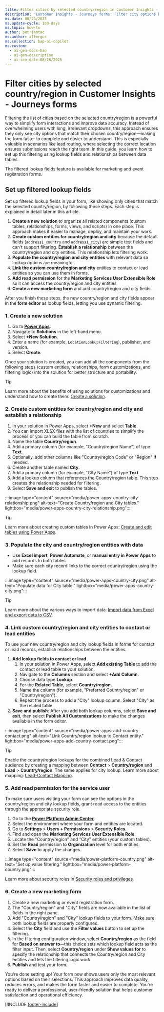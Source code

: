 ```yaml
---
title: Filter cities by selected country/region in Customer Insights - Journeys forms
description: 'Customer Insights - Journeys forms: Filter city options by country/region for faster, more accurate submissions. Learn how to set up filtered lookups.'
ms.date: 08/26/2025
ms.update-cycle: 180-days
ms.topic: how-to
author: petrjantac
ms.author: alfergus
ms.collection: bap-ai-copilot
ms.custom:
  - ai-gen-docs-bap
  - ai-gen-description
  - ai-seo-date:08/26/2025
---
```


# Filter cities by selected country/region in Customer Insights - Journeys forms

Filtering the list of cities based on the selected country/region is a powerful way to simplify form interactions and improve data accuracy. Instead of overwhelming users with long, irrelevant dropdowns, this approach ensures they only see city options that match their chosen country/region—making the form faster to complete and easier to understand. This is especially valuable in scenarios like lead routing, where selecting the correct location ensures submissions reach the right team. In this guide, you learn how to set up this filtering using lookup fields and relationships between data tables.

The filtered lookup fields feature is available for marketing and event registration forms.

## Set up filtered lookup fields

Set up filtered lookup fields in your form, like showing only cities that match the selected country/region, by following these steps. Each step is explained in detail later in this article.

1. **Create a new solution** to organize all related components (custom tables, relationships, forms, views, and scripts) in one place. This approach makes it easier to manage, deploy, and maintain your work.
1. **Create custom entities for country/region and city** because the default fields (`address1_country` and `address1_city`) are simple text fields and can't support filtering. **Establish a relationship** between the country/region and city entities. This relationship lets filtering work.
1. **Populate the country/region and city entities** with relevant data so lookup options are meaningful.
1. **Link the custom country/region and city** entities to contact or lead entities so you can use them in forms.
1. **Add read permission** for the **Marketing Services User Extensible Role** so it can access the country/region and city entities.
1. **Create a new marketing form** and add country/region and city fields.

After you finish these steps, the new country/region and city fields appear in the **form editor** as lookup fields, letting you use dynamic filtering.

### 1. Create a new solution

1. Go to [**Power Apps**](https://make.powerapps.com/).
1. Navigate to **Solutions** in the left-hand menu.
1. Select **+New Solution**.
1. Enter a name (for example, `LocationLookupFiltering`), publisher, and version.
1. Select **Create**.

Once your solution is created, you can add all the components from the following steps (custom entities, relationships, form customizations, and filtering logic) into the solution for better structure and portability.

> [!TIP]
> Learn more about the benefits of using solutions for customizations and understand how to create them: [Create a solution](/power-apps/maker/data-platform/create-solution).

### 2. Create custom entities for country/region and city and establish a relationship

1. In your solution in Power Apps, select **+New** and select **Table**.
1. You can import XLSX files with the list of countries to simplify the process or you can build the table from scratch.
1. Name the table **Country/region**.
1. Add a primary column (for example, "Country/region Name") of type **Text**.
1. Optionally, add other columns like "Country/region Code" or "Region" if needed.
1. Create another table named **City**.
1. Add a primary column (for example, "City Name") of type **Text**.
1. Add a lookup column that references the Country/region table. This step creates the relationship needed for filtering.
1. Select **Save and exit** to publish the tables.

:::image type="content" source="media/power-apps-country-city-relationship.png" alt-text="Create Country/region and City tables." lightbox="media/power-apps-country-city-relationship.png":::

> [!TIP]
> Learn more about creating custom tables in Power Apps: [Create and edit tables using Power Apps](/power-apps/maker/data-platform/create-edit-entities-portal).

### 3. Populate the city and country/region entities with data

- Use **Excel import**, **Power Automate**, or **manual entry in Power Apps** to add records to both tables.
- Make sure each city record links to the correct country/region using the lookup field.

:::image type="content" source="media/power-apps-country-city.png" alt-text="Populate data for City table." lightbox="media/power-apps-country-city.png":::

> [!TIP]
> Learn more about the various ways to import data: [Import data from Excel and export data to CSV](/power-apps/maker/data-platform/data-platform-import-export).

### 4. Link custom country/region and city entities to contact or lead entities

To use your new country/region and city lookup fields in forms for contact or lead records, establish relationships between the entities.

1. **Add lookup fields to contact or lead**
    1. In your solution in Power Apps, select **Add existing Table** to add the contact or lead table to your solution.
    1. Navigate to the **Columns** section and select **+Add Column**.
    1. Choose data type **Lookup**.
    1. For the **Related Table**, select **Country/region**.
    1. Name the column (for example, "Preferred Country/region" or "Country/region").
    1. Repeat the process to add a "City" lookup column. Select "City" as the related table.
1. **Save and publish**: After you add both lookup columns, select **Save and exit**, then select **Publish All Customizations** to make the changes available in the form editor.

:::image type="content" source="media/power-apps-add-country-contact.png" alt-text="Link Country/region lookup to Contact entity." lightbox="media/power-apps-add-country-contact.png":::

> [!TIP]
> Enable the country/region lookups for the combined Lead & Contact audience by creating a mapping between **Contact** > **Country/region** and **Lead** > **Country/region**. The same applies for city lookup. Learn more about mapping: [Lead-Contact Mapping](real-time-marketing-form-global-settings.md#lead-contact-mapping).

### 5. Add read permission for the service user

To make sure users visiting your form can see the options in the country/region and city lookup fields, grant read access to the entities through the appropriate security role.

1. Go to the [**Power Platform Admin Center**](https://admin.powerplatform.microsoft.com).
1. Select the environment where your form and entities are located.
1. Go to **Settings** > **Users + Permissions** > **Security Roles**.
1. Find and open the **Marketing Services User Extensible Role**.
1. Locate the "Country/region" and "City" entities (your custom tables).
1. Set the **Read** permission to **Organization** level for both entities.
1. Select **Save** to apply the changes.

:::image type="content" source="media/power-platform-country.png" alt-text="Set up value filtering." lightbox="media/power-platform-country.png":::

Learn more about security roles in [Security roles and privileges](/power-platform/admin/security-roles-privileges).

### 6. Create a new marketing form

1. Create a new marketing or event registration form.
1. The "Country/region" and "City" fields are now available in the list of fields in the right pane.
1. Add "Country/region" and "City" lookup fields to your form. Make sure both lookup fields are properly configured.
1. Select the **City** field and use the **Filter values** button to set up the filtering.
1. In the filtering configuration window, select **Country/region** as the field for **Based on answer to**—this choice sets which lookup field acts as the filter input. Then, select **Country/region** under **Show values for** to specify the relationship that connects the Country/region and City entities and lets the filtering logic work.
1. **Publish** and test your form.

You're done setting up! Your form now shows users only the most relevant options based on their selections. This approach improves data quality, reduces errors, and makes the form faster and easier to complete. You're ready to deliver a professional, user-friendly solution that helps customer satisfaction and operational efficiency.

[!INCLUDE [footer-include](./includes/footer-banner.md)]